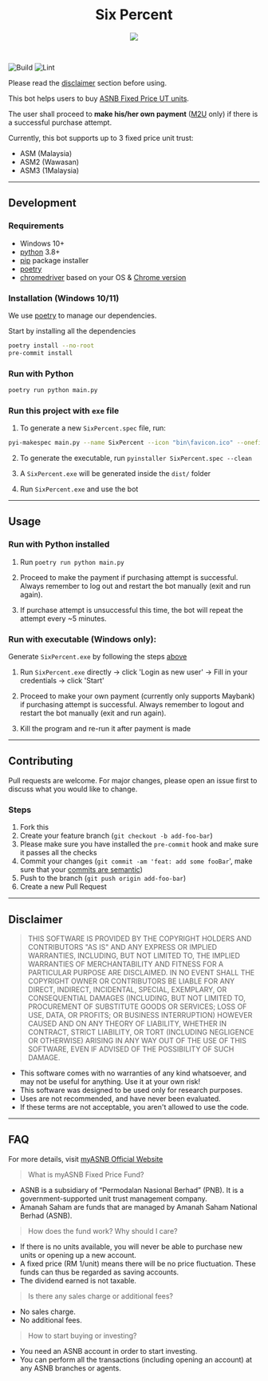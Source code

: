 <h1 align="center">Six Percent</h1>

<p align="center">
  <img src="https://i.imgur.com/Z0cCIy9.png">
</p>
<br />

![Build](https://github.com/ngshiheng/six-percent/workflows/Build%20executables/badge.svg?branch=master)
![Lint](https://github.com/ngshiheng/six-percent/workflows/Lint%20check/badge.svg?branch=master)

Please read the [disclaimer](#Disclaimer) section before using.

This bot helps users to buy [ASNB Fixed Price UT units](#FAQ).

The user shall proceed to **make his/her own payment** ([M2U](https://www.maybank2u.com.my/) only) if there is a successful purchase attempt.

Currently, this bot supports up to 3 fixed price unit trust:

-   ASM (Malaysia)
-   ASM2 (Wawasan)
-   ASM3 (1Malaysia)

---

## Development

### Requirements

-   Windows 10+
-   [python](https://www.python.org/) 3.8+
-   [pip](https://pip.pypa.io/en/stable/) package installer
-   [poetry](https://python-poetry.org/docs/)
-   [chromedriver](https://chromedriver.chromium.org/downloads) based on your OS & [Chrome version](chrome://settings/help)

### Installation (Windows 10/11)

We use [poetry](https://python-poetry.org/docs/basic-usage/) to manage our dependencies.

Start by installing all the dependencies

```sh
poetry install --no-root
pre-commit install
```

### Run with Python

```sh
poetry run python main.py
```

### Run this project with `exe` file

1. To generate a new `SixPercent.spec` file, run:

```sh
pyi-makespec main.py --name SixPercent --icon "bin\favicon.ico" --onefile --console --add-binary "bin\driver\chromedriver.exe;bin\driver\\"
```

2. To generate the executable, run `pyinstaller SixPercent.spec --clean`

3. A `SixPercent.exe` will be generated inside the `dist/` folder

4. Run `SixPercent.exe` and use the bot

---

## Usage

### Run with Python installed

1. Run `poetry run python main.py`

2. Proceed to make the payment if purchasing attempt is successful. Always remember to log out and restart the bot manually (exit and run again).

3. If purchase attempt is unsuccessful this time, the bot will repeat the attempt every ~5 minutes.

### Run with executable (Windows only):

Generate `SixPercent.exe` by following the steps [above](#run-this-project-with-exe-file)

1. Run `SixPercent.exe` directly -> click 'Login as new user' -> Fill in your credentials -> click 'Start'

2. Proceed to make your own payment (currently only supports Maybank) if purchasing attempt is successful. Always remember to logout and restart the bot manually (exit and run again).

3. Kill the program and re-run it after payment is made

---

## Contributing

Pull requests are welcome. For major changes, please open an issue first to discuss what you would like to change.

### Steps

1. Fork this
2. Create your feature branch (`git checkout -b add-foo-bar`)
3. Please make sure you have installed the `pre-commit` hook and make sure it passes all the checks
4. Commit your changes (`git commit -am 'feat: add some fooBar`', make sure that your [commits are semantic](https://gist.github.com/joshbuchea/6f47e86d2510bce28f8e7f42ae84c716))
5. Push to the branch (`git push origin add-foo-bar`)
6. Create a new Pull Request

---

## Disclaimer

> THIS SOFTWARE IS PROVIDED BY THE COPYRIGHT HOLDERS AND CONTRIBUTORS "AS IS" AND ANY EXPRESS OR IMPLIED WARRANTIES, INCLUDING, BUT NOT LIMITED TO, THE IMPLIED WARRANTIES OF MERCHANTABILITY AND FITNESS FOR A PARTICULAR PURPOSE ARE DISCLAIMED. IN NO EVENT SHALL THE COPYRIGHT OWNER OR CONTRIBUTORS BE LIABLE FOR ANY DIRECT, INDIRECT, INCIDENTAL, SPECIAL, EXEMPLARY, OR CONSEQUENTIAL DAMAGES (INCLUDING, BUT NOT LIMITED TO, PROCUREMENT OF SUBSTITUTE GOODS OR SERVICES; LOSS OF USE, DATA, OR PROFITS; OR BUSINESS INTERRUPTION) HOWEVER CAUSED AND ON ANY THEORY OF LIABILITY, WHETHER IN CONTRACT, STRICT LIABILITY, OR TORT (INCLUDING NEGLIGENCE OR OTHERWISE) ARISING IN ANY WAY OUT OF THE USE OF THIS SOFTWARE, EVEN IF ADVISED OF THE POSSIBILITY OF SUCH DAMAGE.

-   This software comes with no warranties of any kind whatsoever, and may not be useful for anything. Use it at your own risk!
-   This software was designed to be used only for research purposes.
-   Uses are not recommended, and have never been evaluated.
-   If these terms are not acceptable, you aren't allowed to use the code.

---

## FAQ

For more details, visit [myASNB Official Website](https://www.myasnb.com.my/)

> What is myASNB Fixed Price Fund?

-   ASNB is a subsidiary of “Permodalan Nasional Berhad” (PNB). It is a government-supported unit trust management company.
-   Amanah Saham are funds that are managed by Amanah Saham National Berhad (ASNB).

> How does the fund work? Why should I care?

-   If there is no units available, you will never be able to purchase new units or opening up a new account.
-   A fixed price (RM 1/unit) means there will be no price fluctuation. These funds can thus be regarded as saving accounts.
-   The dividend earned is not taxable.

> Is there any sales charge or additional fees?

-   No sales charge.
-   No additional fees.

> How to start buying or investing?

-   You need an ASNB account in order to start investing.
-   You can perform all the transactions (including opening an account) at any ASNB branches or agents.
